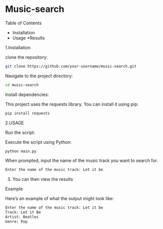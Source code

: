 # Music-search
Table of Contents


* Installation
* Usage
*Results



1.Installation

clone the repository:

```bash
git clone https://github.com/your-username/music-search.git
```

Navigate to the project directory:

```bash
cd music-search
```

Install dependencies:

This project uses the requests library. You can install it using pip:

```bash
pip install requests
```


2.USAGE

Run the script:

Execute the script using Python:

```bash
python main.py
```

When prompted, input the name of the music track you want to search for.

```bash
Enter the name of the music track: Let it be
```

3. You can then view the results

Example

Here’s an example of what the output might look like:


```bash
Enter the name of the music track: Let it be
Track: Let it Be
Artist: Beatles
Genre: Pop
```
